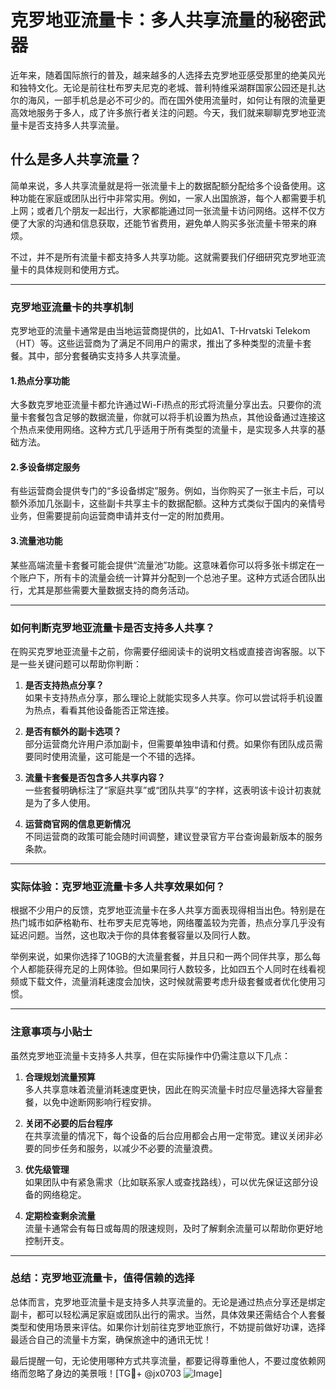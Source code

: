# 克罗地亚流量卡：多人共享流量的秘密武器

近年来，随着国际旅行的普及，越来越多的人选择去克罗地亚感受那里的绝美风光和独特文化。无论是前往杜布罗夫尼克的老城、普利特维采湖群国家公园还是扎达尔的海风，一部手机总是必不可少的。而在国外使用流量时，如何让有限的流量更高效地服务于多人，成了许多旅行者关注的问题。今天，我们就来聊聊克罗地亚流量卡是否支持多人共享流量。

## 什么是多人共享流量？

简单来说，多人共享流量就是将一张流量卡上的数据配额分配给多个设备使用。这种功能在家庭或团队出行中非常实用。例如，一家人出国旅游，每个人都需要手机上网；或者几个朋友一起出行，大家都能通过同一张流量卡访问网络。这样不仅方便了大家的沟通和信息获取，还能节省费用，避免单人购买多张流量卡带来的麻烦。

不过，并不是所有流量卡都支持多人共享功能。这就需要我们仔细研究克罗地亚流量卡的具体规则和使用方式。

---

### **克罗地亚流量卡的共享机制**

克罗地亚的流量卡通常是由当地运营商提供的，比如A1、T-Hrvatski Telekom（HT）等。这些运营商为了满足不同用户的需求，推出了多种类型的流量卡套餐。其中，部分套餐确实支持多人共享流量。

#### **1.热点分享功能**
大多数克罗地亚流量卡都允许通过Wi-Fi热点的形式将流量分享出去。只要你的流量卡套餐包含足够的数据流量，你就可以将手机设置为热点，其他设备通过连接这个热点来使用网络。这种方式几乎适用于所有类型的流量卡，是实现多人共享的基础方法。

#### **2.多设备绑定服务**
有些运营商会提供专门的“多设备绑定”服务。例如，当你购买了一张主卡后，可以额外添加几张副卡，这些副卡共享主卡的数据配额。这种方式类似于国内的亲情号业务，但需要提前向运营商申请并支付一定的附加费用。

#### **3.流量池功能**
某些高端流量卡套餐可能会提供“流量池”功能。这意味着你可以将多张卡绑定在一个账户下，所有卡的流量会统一计算并分配到一个总池子里。这种方式适合团队出行，尤其是那些需要大量数据支持的商务活动。

---

### **如何判断克罗地亚流量卡是否支持多人共享？**

在购买克罗地亚流量卡之前，你需要仔细阅读卡的说明文档或直接咨询客服。以下是一些关键问题可以帮助你判断：

1. **是否支持热点分享？**  
   如果卡支持热点分享，那么理论上就能实现多人共享。你可以尝试将手机设置为热点，看看其他设备能否正常连接。

2. **是否有额外的副卡选项？**  
   部分运营商允许用户添加副卡，但需要单独申请和付费。如果你有团队成员需要同时使用流量，这可能是一个不错的选择。

3. **流量卡套餐是否包含多人共享内容？**  
   一些套餐明确标注了“家庭共享”或“团队共享”的字样，这表明该卡设计初衷就是为了多人使用。

4. **运营商官网的信息更新情况**  
   不同运营商的政策可能会随时间调整，建议登录官方平台查询最新版本的服务条款。

---

### **实际体验：克罗地亚流量卡多人共享效果如何？**

根据不少用户的反馈，克罗地亚流量卡在多人共享方面表现得相当出色。特别是在热门城市如萨格勒布、杜布罗夫尼克等地，网络覆盖较为完善，热点分享几乎没有延迟问题。当然，这也取决于你的具体套餐容量以及同行人数。

举例来说，如果你选择了10GB的大流量套餐，并且只和一两个同伴共享，那么每个人都能获得充足的上网体验。但如果同行人数较多，比如四五个人同时在线看视频或下载文件，流量消耗速度会加快，这时候就需要考虑升级套餐或者优化使用习惯。

---

### **注意事项与小贴士**

虽然克罗地亚流量卡支持多人共享，但在实际操作中仍需注意以下几点：

1. **合理规划流量预算**  
   多人共享意味着流量消耗速度更快，因此在购买流量卡时应尽量选择大容量套餐，以免中途断网影响行程安排。

2. **关闭不必要的后台程序**  
   在共享流量的情况下，每个设备的后台应用都会占用一定带宽。建议关闭非必要的同步任务和服务，以减少不必要的流量浪费。

3. **优先级管理**  
   如果团队中有紧急需求（比如联系家人或查找路线），可以优先保证这部分设备的网络稳定。

4. **定期检查剩余流量**  
   流量卡通常会有每日或每周的限速规则，及时了解剩余流量可以帮助你更好地控制开支。

---

### **总结：克罗地亚流量卡，值得信赖的选择**

总体而言，克罗地亚流量卡是支持多人共享流量的。无论是通过热点分享还是绑定副卡，都可以轻松满足家庭或团队出行的需求。当然，具体效果还需结合个人套餐类型和使用场景来评估。如果你计划前往克罗地亚旅行，不妨提前做好功课，选择最适合自己的流量卡方案，确保旅途中的通讯无忧！

最后提醒一句，无论使用哪种方式共享流量，都要记得尊重他人，不要过度依赖网络而忽略了身边的美景哦！[TG💪+ @jx0703 ![Image](https://github.com/user-attachments/assets/dbca1d08-cadb-493c-b0ec-ad6f7a83f270)]